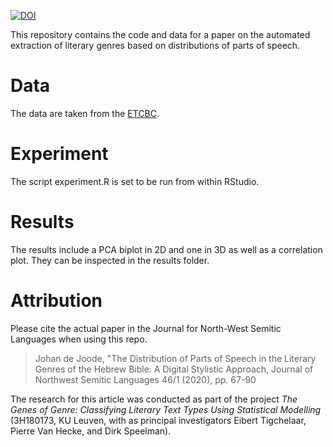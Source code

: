 [![DOI](https://zenodo.org/badge/263633532.svg)](https://zenodo.org/badge/latestdoi/263633532)

This repository contains the code and data for a paper on the 
automated extraction of literary genres based on distributions of 
parts of speech.

# Data

The data are taken from the [ETCBC](https://github.com/ETCBC/bhsa). 

# Experiment

The script experiment.R is set to be run from within RStudio.

# Results

The results include a PCA biplot in 2D and one in 3D as well as a correlation plot.
They can be inspected in the results folder.

# Attribution

Please cite the actual paper in the Journal for North-West Semitic Languages when
using this repo.

> Johan de Joode, "The Distribution of Parts of Speech in the
Literary Genres of the Hebrew Bible: A Digital Stylistic Approach,
Journal of Northwest Semitic Languages 46/1 (2020), pp. 67-90

The research for this article was conducted as part of the project *The Genes of Genre: Classifying Literary Text Types Using Statistical Modelling* (3H180173, KU Leuven, with as principal investigators Eibert Tigchelaar, Pierre Van Hecke, and Dirk Speelman).


